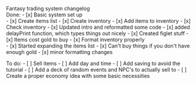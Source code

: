 Fantasy trading system changelog  
Done: 
        - [x] Basic system set up  
        - [x] Create items list
        - [x] Create inventory
        - [x] Add items to inventory
        - [x] Check inventory
        - [x] Updated intro and reformatted some code
        - [x] added delayPrint function, which types things out nicely
        - [x] Created figlet stuff
        - [x] Items cost gold to buy
        - [x] Format inventory properly  
        - [x] Started expanding the items list
        - [x] Can't buy things if you don't have enough gold
        - [x] minor formatting changes

To do:
        - [ ] Sell items
        - [ ] Add day and time
        - [ ] Add saving to avoid the tutorial
        - [ ] Add a deck of random events and NPC's to actually sell to
        - [ ] Create a proper economy idea with some basic necessities
